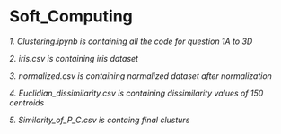 # Soft_Computing


*1. Clustering.ipynb is containing all the code for question 1A to 3D*


*2. iris.csv is containing iris dataset*


*3. normalized.csv is containing normalized dataset after normalization*


*4. Euclidian_dissimilarity.csv is containing dissimilarity values of 150 centroids*


*5. Similarity_of_P_C.csv is containg final clusturs*



